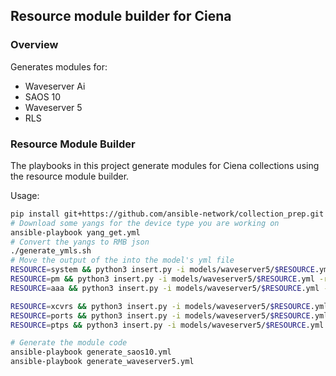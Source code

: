 ##  Resource module builder for Ciena

### Overview

Generates modules for:

* Waveserver Ai
* SAOS 10
* Waveserver 5
* RLS

### Resource Module Builder

The playbooks in this project generate modules for Ciena collections using the resource module builder.

Usage:

```bash
pip install git+https://github.com/ansible-network/collection_prep.git
# Download some yangs for the device type you are working on
ansible-playbook yang_get.yml
# Convert the yangs to RMB json
./generate_ymls.sh
# Move the output of the into the model's yml file
RESOURCE=system && python3 insert.py -i models/waveserver5/$RESOURCE.yml -r models/waveserver5/$RESOURCE/waveserver5_$RESOURCE.yml -k waveserver_$RESOURCE
RESOURCE=pm && python3 insert.py -i models/waveserver5/$RESOURCE.yml -r models/waveserver5/$RESOURCE/waveserver5_$RESOURCE.yml -k waveserver_$RESOURCE
RESOURCE=aaa && python3 insert.py -i models/waveserver5/$RESOURCE.yml -r models/waveserver5/$RESOURCE/waveserver5_$RESOURCE.yml -k waveserver_$RESOURCE

RESOURCE=xcvrs && python3 insert.py -i models/waveserver5/$RESOURCE.yml -r models/waveserver5/$RESOURCE/waveserver5_$RESOURCE.yml -k waveserver_$RESOURCE.suboptions.$RESOURCE
RESOURCE=ports && python3 insert.py -i models/waveserver5/$RESOURCE.yml -r models/waveserver5/$RESOURCE/waveserver5_$RESOURCE.yml -k waveserver_$RESOURCE.suboptions.$RESOURCE
RESOURCE=ptps && python3 insert.py -i models/waveserver5/$RESOURCE.yml -r models/waveserver5/$RESOURCE/waveserver5_$RESOURCE.yml -k waveserver_$RESOURCE.suboptions.$RESOURCE

# Generate the module code
ansible-playbook generate_saos10.yml
ansible-playbook generate_waveserver5.yml
```
